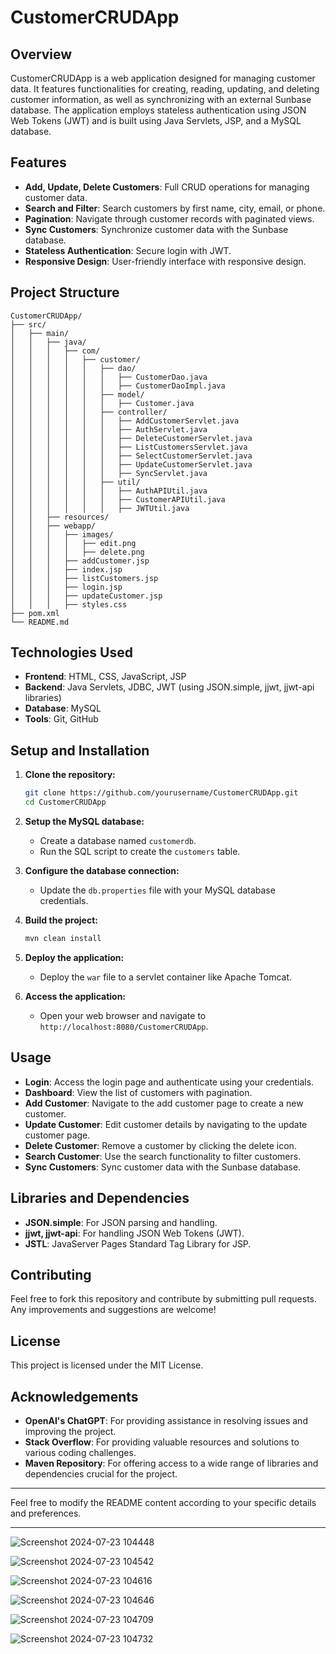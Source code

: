 # CustomerCRUDApp

## Overview
CustomerCRUDApp is a web application designed for managing customer data. It features functionalities for creating, reading, updating, and deleting customer information, as well as synchronizing with an external Sunbase database. The application employs stateless authentication using JSON Web Tokens (JWT) and is built using Java Servlets, JSP, and a MySQL database.

## Features
- **Add, Update, Delete Customers**: Full CRUD operations for managing customer data.
- **Search and Filter**: Search customers by first name, city, email, or phone.
- **Pagination**: Navigate through customer records with paginated views.
- **Sync Customers**: Synchronize customer data with the Sunbase database.
- **Stateless Authentication**: Secure login with JWT.
- **Responsive Design**: User-friendly interface with responsive design.

## Project Structure
```
CustomerCRUDApp/
├── src/
│   ├── main/
│   │   ├── java/
│   │   │   ├── com/
│   │   │   │   ├── customer/
│   │   │   │   │   ├── dao/
│   │   │   │   │   │   ├── CustomerDao.java
│   │   │   │   │   │   ├── CustomerDaoImpl.java
│   │   │   │   │   ├── model/
│   │   │   │   │   │   ├── Customer.java
│   │   │   │   │   ├── controller/
│   │   │   │   │   │   ├── AddCustomerServlet.java
│   │   │   │   │   │   ├── AuthServlet.java
│   │   │   │   │   │   ├── DeleteCustomerServlet.java
│   │   │   │   │   │   ├── ListCustomersServlet.java
│   │   │   │   │   │   ├── SelectCustomerServlet.java
│   │   │   │   │   │   ├── UpdateCustomerServlet.java
│   │   │   │   │   │   ├── SyncServlet.java
│   │   │   │   │   ├── util/
│   │   │   │   │   │   ├── AuthAPIUtil.java
│   │   │   │   │   │   ├── CustomerAPIUtil.java
│   │   │   │   │   │   ├── JWTUtil.java
│   │   ├── resources/
│   │   ├── webapp/
│   │   │   ├── images/
│   │   │   │   ├── edit.png
│   │   │   │   ├── delete.png
│   │   │   ├── addCustomer.jsp
│   │   │   ├── index.jsp
│   │   │   ├── listCustomers.jsp
│   │   │   ├── login.jsp
│   │   │   ├── updateCustomer.jsp
│   │   │   ├── styles.css
├── pom.xml
└── README.md

```

## Technologies Used
- **Frontend**: HTML, CSS, JavaScript, JSP
- **Backend**: Java Servlets, JDBC, JWT (using JSON.simple, jjwt, jjwt-api libraries)
- **Database**: MySQL
- **Tools**: Git, GitHub

## Setup and Installation

1. **Clone the repository:**
    ```sh
    git clone https://github.com/yourusername/CustomerCRUDApp.git
    cd CustomerCRUDApp
    ```

2. **Setup the MySQL database:**
    - Create a database named `customerdb`.
    - Run the SQL script to create the `customers` table.

3. **Configure the database connection:**
    - Update the `db.properties` file with your MySQL database credentials.

4. **Build the project:**
    ```sh
    mvn clean install
    ```

5. **Deploy the application:**
    - Deploy the `war` file to a servlet container like Apache Tomcat.

6. **Access the application:**
    - Open your web browser and navigate to `http://localhost:8080/CustomerCRUDApp`.

## Usage
- **Login**: Access the login page and authenticate using your credentials.
- **Dashboard**: View the list of customers with pagination.
- **Add Customer**: Navigate to the add customer page to create a new customer.
- **Update Customer**: Edit customer details by navigating to the update customer page.
- **Delete Customer**: Remove a customer by clicking the delete icon.
- **Search Customer**: Use the search functionality to filter customers.
- **Sync Customers**: Sync customer data with the Sunbase database.

## Libraries and Dependencies
- **JSON.simple**: For JSON parsing and handling.
- **jjwt, jjwt-api**: For handling JSON Web Tokens (JWT).
- **JSTL**: JavaServer Pages Standard Tag Library for JSP.

## Contributing
Feel free to fork this repository and contribute by submitting pull requests. Any improvements and suggestions are welcome!

## License
This project is licensed under the MIT License.

## Acknowledgements
- **OpenAI's ChatGPT**: For providing assistance in resolving issues and improving the project.
- **Stack Overflow**: For providing valuable resources and solutions to various coding challenges.
- **Maven Repository**: For offering access to a wide range of libraries and dependencies crucial for the project.
---

Feel free to modify the README content according to your specific details and preferences.

---

![Screenshot 2024-07-23 104448](https://github.com/user-attachments/assets/f51f8766-4059-4be8-a89f-6e32d055b031)

![Screenshot 2024-07-23 104542](https://github.com/user-attachments/assets/ae53deea-7b15-4bd1-b95d-ad37ea58648a)

![Screenshot 2024-07-23 104616](https://github.com/user-attachments/assets/e000451b-f6c1-4855-8169-451ea36306b6)

![Screenshot 2024-07-23 104646](https://github.com/user-attachments/assets/9a9f5adb-f5e8-46be-8c6d-97b3179cba3c)

![Screenshot 2024-07-23 104709](https://github.com/user-attachments/assets/80145422-b539-49af-aa23-54cb281ec232)

![Screenshot 2024-07-23 104732](https://github.com/user-attachments/assets/ec176003-4ee5-44ae-a2db-9187074bc4db)
